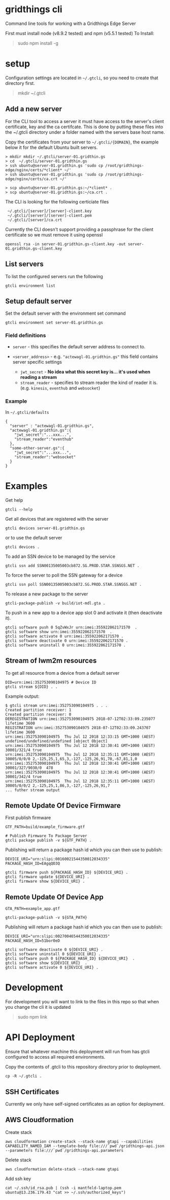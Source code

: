 # gridthings cli
Command line tools for working with a Gridthings Edge Server

First must install node (v8.9.2 tested) and npm (v5.5.1 tested)
To Install:

> sudo npm install -g

# setup

Configuration settings are located in `~/.gtcli`, so you need to create that directory first.

> mkdir ~/.gtcli

## Add a new server

For the CLI tool to access a server it must have access to the server's client certificate, key and the ca certifcate. This is done by putting
these files into the ~/.gtcli directory under a folder named with the servers base host name.

Copy the certificates from your server to `~/.gtcli/{DOMAIN}`, the example below it for the default Ubuntu built servers.

```
> mkdir mkdir ~/.gtcli/server-01.gridthin.gs
> cd  ~/.gtcli/server-01.gridthin.gs
> ssh ubuntu@server-01.gridthin.gs 'sudo cp /root/gridthings-edge/nginx/certs/*client* ~/'
> ssh ubuntu@server-01.gridthin.gs 'sudo cp /root/gridthings-edge/nginx/certs/ca.crt ~/'

> scp ubuntu@server-01.gridthin.gs:~/*client* .
> scp ubuntu@server-01.gridthin.gs:~/ca.crt .
```

The CLI is looking for the following certiciate files

```
 ~/.gtcli/[server]/[server]-client.key
 ~/.gtcli/[server]/[server]-client.pem
 ~/.gtcli/[server]/ca.crt
```

Currently the CLI doesn't support providing a passphrase for the client certificate so we must remove it using openssl

```
openssl rsa -in server-01.gridthin.gs-client.key -out server-01.gridthin.gs-client.key
```
## List servers

To list the configured servers run the following
```
gtcli environment list
```


## Setup default server

Set the default server with the environment set command
```
gtcli environment set server-01.gridthin.gs
```


### Field definitions

* `server` - this specifies the default server address to connect to.

* `<server_address>` - e.g. `"actewagl-01.gridthin.gs"` this field contains server specific settings
    - `jwt_secret` - **No idea what this secret key is... it's used when reading a stream**
    - `stream_reader` - specifies to stream reader the kind of reader it is. (e.g. `kinesis`, `eventhub` and `websocket`)

### Example

In `~/.gtcli/defaults`

```
{
  "server" : "actewagl-01.gridthin.gs",
  "actewagl-01.gridthin.gs":{
    "jwt_secret":"...xxx...",
    "stream_reader":"eventhub"
  },
  "some-other-server.gs":{
    "jwt_secret":"...xxx...",
    "stream_reader":"websocket"
  }
}
```



# Examples

Get help
```
gtcli --help
```

Get all devices that are registered with the server
```
gtcli devices server-01.gridthin.gs
```

or to use the default server
```
gtcli devices .
```

To add an SSN device to be managed by the service
```
gtcli ssn add SSN00135005003cb872.SG.PROD.STAR.SSNSGS.NET .
```

To force the server to poll the SSN gateway for a device
```
gtcli ssn poll SSN00135005003cb872.SG.PROD.STAR.SSNSGS.NET .
```

To release a new package to the server
```
gtcli-package-publish -v build/iot-mdl.gta .
```

To push in a new app to a device app slot 0 and activate it (then deactivate it).
```
gtcli software push 0 5qZvWxJr urn:imei:355922062171570  .
gtcli software show urn:imei:355922062171570  .
gtcli software activate 0 urn:imei:355922062171570 .
gtcli software deactivate 0 urn:imei:355922062171570 .
gtcli software uninstall 0 urn:imei:355922062171570 .
```



## Stream of lwm2m resources

To get all resource from a device from a default server

```
DID=urn:imei:352753090104975 # Device ID
gtcli stream ${DID} . .
```

Example output:

```
$ gtcli stream urn:imei:352753090104975 . . .
Created partition receiver: 1
Created partition receiver: 0
DEREGISTRATION urn:imei:352753090104975 2018-07-12T02:33:09.235077  lifetime 3600
REGISTRATION urn:imei:352753090104975 2018-07-12T02:33:09.243707  lifetime 3600
urn:imei:352753090104975  Thu Jul 12 2018 12:33:15 GMT+1000 (AEST)  undefined/undefined/undefined [object Object]
urn:imei:352753090104975  Thu Jul 12 2018 12:30:41 GMT+1000 (AEST)  30001/321/4 true
urn:imei:352753090104975  Thu Jul 12 2018 12:35:11 GMT+1000 (AEST)  30005/0/0/0 2,-125,25,1,65,3,-127,-125,26,91,70,-67,81,1,0
urn:imei:352753090104975  Thu Jul 12 2018 12:30:41 GMT+1000 (AEST)  30001/327/9030/0  478
urn:imei:352753090104975  Thu Jul 12 2018 12:30:41 GMT+1000 (AEST)  30001/342/4 true
urn:imei:352753090104975  Thu Jul 12 2018 12:35:11 GMT+1000 (AEST)  30005/0/0/2 2,-125,25,1,86,3,-127,-125,26,91,7
... futher stream output
```

## Remote Update Of Device Firmware

First publish firmware

```
GTF_PATH=build/example_firmware.gtf

# Publish Firmware To Package Server
gtcli package publish -v ${GTF_PATH} .
```

Publishing will return a package hash id which you can then use to publish:

```
DEVICE_URI="urn:slipi:00160021544350012034335"
PACKAGE_HASH_ID=EAgqQO3Q

gtcli firmware push ${PACKAGE_HASH_ID} ${DEVICE_URI} .
gtcli firmware update ${DEVICE_URI} .
gtcli firmware show ${DEVICE_URI} .
```

## Remote Update Of Device App

```
GTA_PATH=example_app.gtf

gtcli-package-publish -v ${GTA_PATH}
```

Publishing will return a package hash id which you can then use to publish:

```
DEVICE_URI="urn:slipi:00270046544350012034335"
PACKAGE_HASH_ID=51bor0eD

gtcli software deactivate 0 ${DEVICE_URI} .
gtcli software uninstall 0 ${DEVICE_URI} .
gtcli software push 0 ${PACKAGE_HASH_ID} ${DEVICE_URI}  .
gtcli software show ${DEVICE_URI}  .
gtcli software activate 0 ${DEVICE_URI} .
```


# Development

For development you will want to link to the files in this repo so that when you change the cli it is
updated

> sudo npm link


# API Deployment

Ensure that whatever machine this deployment will run from has gtcli configured to access all required environments.

Copy the contents of .gtcli to this repository directory prior to deployment.

```
cp -R ~/.gtcli .
```

## SSH Certificates
Currently we only have self-signed certificates as an option for deployment.

## AWS Cloudformation

Create stack
```
aws cloudformation create-stack --stack-name gtapi --capabilities CAPABILITY_NAMED_IAM --template-body file:///`pwd`/gridthings-api.json --parameters file:///`pwd`/gridthings-api.parameters
```

Delete stack

```
aws cloudformation delete-stack --stack-name gtapi
```

Add ssh key
```
cat ~/.ssh/id_rsa.pub | (ssh -i mantfeld-laptop.pem ubuntu@13.236.179.43 "cat >> ~/.ssh/authorized_keys")
```
